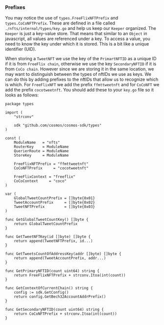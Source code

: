 
### Prefixes

You may notice the use of `types.FreeFlixNFTPrefix` and `types.CoCoNFTPrefix`. These are defined in a file called `./nfts/internal/types/key.go` and help us keep our `Keeper` organized. The `Keeper` is just a key-value store. That means that similar to an `Object` in javascript, all values are referenced under a key. To access a value, you need to know the key under which it is stored. This is a bit like a unique identifier (UID).

When storing a `TweetNFT` we use the key of the `PrimartNFTID` as a unique ID if it is from `FreeFlix chain`, otherwise we use the key `SecondaryNFTID` if it is from `CoCo chain`. However since we are storing it in the same location, we may want to distinguish between the types of nftIDs we use as keys. We can do this by adding prefixes to the nftIDs that allow us to recognize which is which. For `FreeFlixNFT` we add the prefix `ffmttweetnft` and for `CoCoNFT` we add the prefix `cocotweetnft`. You should add these to your `key.go` file so it looks as follows:

```go=
package types

import (
    "strconv"
    
    sdk "github.com/cosmos/cosmos-sdk/types"
)

const (
    ModuleName   = "nfts"
    RouterKey    = ModuleName
    QuerierRoute = ModuleName
    StoreKey     = ModuleName
    
    FreeFlixNFTPrefix = "ffmttweetnft"
    CoCoNFTPrefix     = "cocotweetnft"
    
    FreeFlixContext = "freeflix"
    CoCoContext     = "coco"
)

var (
    GlobalTweetCountPrefix = []byte{0x01}
    TweetAccountPrefix     = []byte{0x02}
    TweetNFTPrefix         = []byte{0x03}
)

func GetGlobalTweetCountKey() []byte {
    return GlobalTweetCountPrefix
}

func GetTweetNFTKey(id []byte) []byte {
    return append(TweetNFTPrefix, id...)
}

func GetTweetsCountOfAddressKey(addr []byte) []byte {
    return append(TweetAccountPrefix, addr...)
}

func GetPrimaryNFTID(count uint64) string {
    return FreeFlixNFTPrefix + strconv.Itoa(int(count))
}

func GetContextOfCurrentChain() string {
    config := sdk.GetConfig()
    return config.GetBech32AccountAddrPrefix()
}

func GetSecondaryNFTID(count uint64) string {
    return CoCoNFTPrefix + strconv.Itoa(int(count))
}

```